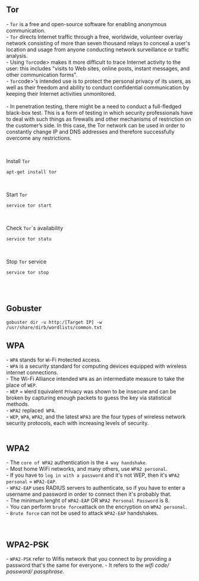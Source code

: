 

<h2>Tor<a id='1'></a></h2>
<p>- <code>Tor</code>  is a free and open-source software for enabling anonymous communication.<br>
- <code>Tor</code> directs Internet traffic through a free, worldwide, volunteer overlay network consisting of more than seven thousand relays to conceal a user's location and usage from anyone conducting network surveillance or traffic analysis. <br>
- Using <code>Tor</code>code> makes it more difficult to trace Internet activity to the user: this includes "visits to Web sites, online posts, instant messages, and other communication forms".<br>
- <code>Tor</code>code>'s intended use is to protect the personal privacy of its users, as well as their freedom and ability to conduct confidential communication by keeping their Internet activities unmonitored.<br><br>
- In penetration testing, there might be a need to conduct a full-fledged black-box test. This is a form of testing in which security professionals have to deal with such things as firewalls and other mechanisms of restriction on the customer’s side. In this case, the Tor network can be used in order to constantly change IP and DNS addresses and therefore successfully overcome any restrictions.
</p>

<br>

<p>Install <code>Tor</code> <pre><code>apt-get install tor</code></pre></p>

<br>

<p>Start <code>Tor</code></p>
<pre><code>service tor start</code></pre>

<br>

<p>Check <code>Tor</code>´s availability</p>
<pre><code>service tor statu</code></pre>

<br>

<p>Stop <code>Tor</code> service</p>
<pre><code>service tor stop</code></pre>

<br>

<br>



<h2>Gobuster<a id='2'></a></h2>
<pre><code>gobuster dir -u http:/[Target IP] -w /usr/share/dirb/wordlists/common.txt</code></pre>


<h2>WPA<a id='3'></a></h2>
- <code>WPA</code> stands for <code>W</code>i-Fi <code>P</code>rotected <code>A</code>ccess.<br>
- <code>WPA</code> is a security standard for computing devices equipped with wireless internet connections.<br>
- The Wi-Fi Alliance intended <code>WPA</code> as an intermediate measure to take the place of <code>WEP</code>.<br>
- <code>WEP</code> = <code>W</code>ierd <code>E</code>quivalent <code>P</code>rivacy was shown to be insecure and can be broken by capturing enough packets to guess the key via statistical methods.<br>
- <code>WPA2</code> replaced<code> WPA</code>.<br>
- <code>WEP</code>, <code>WPA</code>, <code>WPA2</code>, and the latest <code>WPA3</code> are the four types of wireless network security protocols, each with increasing levels of security.<br>

<br>
<h2>WPA2</h2>
- The <code>core of WPA2</code> authentication is the <code>4 way handshake</code>.<br>
- Most home WiFi networks, and many others, use <code>WPA2 personal</code>.<br>
- If you have to <code>log in with a password</code> and it's not WEP, then it's <code>WPA2 personal</code> = <code>WPA2-EAP</code>.<br>
- <code>WPA2-EAP</code> uses RADIUS servers to authenticate, so if you have to enter a username and password in order to connect then it's probably that.<br>
- The minimum lenght of <code>WPA2-EAP</code> OR  <code>WPA2 Personal Password</code> is 8.<br>
- You can perform <code>brute force</code>attack on the encryption on <code>WPA2 personal</code>.<br>
- <code>Brute force</code> can not be used to attack <code>WPA2-EAP</code> handshakes. <br><br>

<br>
<h2>WPA2-PSK</h2>
- <code>WPA2-PSK</code> refer to Wifis network that you connect to by providing a password that's the same for everyone.
- It refers to the <em>wifi code/ password/ passphrase</em>.<br>
